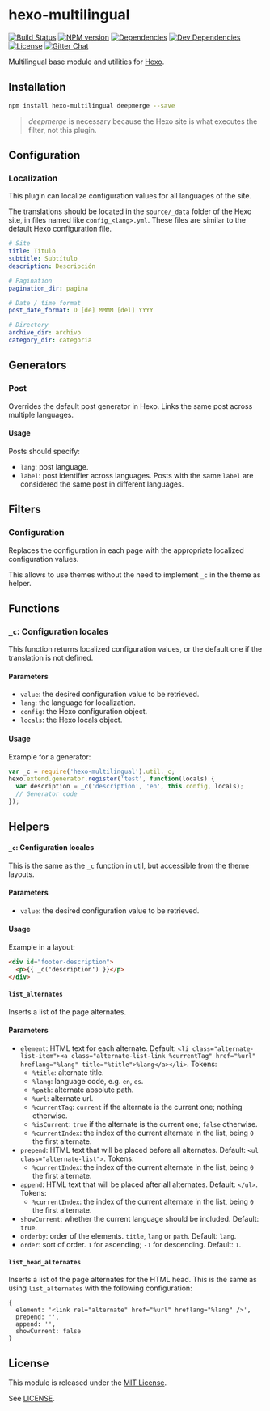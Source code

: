 hexo-multilingual
=================

[![Build Status](https://travis-ci.org/ahaasler/hexo-multilingual.svg?branch=master)](https://travis-ci.org/ahaasler/hexo-multilingual)
[![NPM version](https://badge.fury.io/js/hexo-multilingual.svg)](http://badge.fury.io/js/hexo-multilingual)
[![Dependencies](https://www.bithound.io/github/ahaasler/hexo-multilingual/badges/dependencies.svg)](https://www.bithound.io/github/ahaasler/hexo-multilingual/master/dependencies/npm)
[![Dev Dependencies](https://www.bithound.io/github/ahaasler/hexo-multilingual/badges/devDependencies.svg)](https://www.bithound.io/github/ahaasler/hexo-multilingual/master/dependencies/npm)
[![License](https://img.shields.io/github/license/ahaasler/hexo-multilingual.svg)](LICENSE)
[![Gitter Chat](https://img.shields.io/gitter/room/ahaasler/hexo-multilingual.svg)](https://gitter.im/ahaasler/hexo-multilingual)

Multilingual base module and utilities for [Hexo](http://hexo.io/).

Installation
------------

``` bash
npm install hexo-multilingual deepmerge --save
```

> *deepmerge* is necessary because the Hexo site is what executes the filter,
not this plugin.

Configuration
-------------

### Localization

This plugin can localize configuration values for all languages of the site.

The translations should be located in the `source/_data` folder of the Hexo
site, in files named like `config_<lang>.yml`. These files are similar to the
default Hexo configuration file.

```yaml
# Site
title: Título
subtitle: Subtítulo
description: Descripción

# Pagination
pagination_dir: pagina

# Date / time format
post_date_format: D [de] MMMM [del] YYYY

# Directory
archive_dir: archivo
category_dir: categoria
```

Generators
----------

### Post

Overrides the default post generator in Hexo. Links the same post across
multiple languages.

#### Usage

Posts should specify:

- `lang`: post language.
- `label`: post identifier across languages. Posts with the same `label` are
considered the same post in different languages.

Filters
-------

### Configuration

Replaces the configuration in each page with the appropriate localized
configuration values.

This allows to use themes without the need to implement `_c` in the theme as
helper.

Functions
---------

### `_c`: Configuration locales

This function returns localized configuration values, or the default one if the
translation is not defined.

#### Parameters

- `value`: the desired configuration value to be retrieved.
- `lang`: the language for localization.
- `config`: the Hexo configuration object.
- `locals`: the Hexo locals object.

#### Usage

Example for a generator:

```javascript
var _c = require('hexo-multilingual').util._c;
hexo.extend.generator.register('test', function(locals) {
  var description = _c('description', 'en', this.config, locals);
  // Generator code
});
```

Helpers
-------

#### `_c`: Configuration locales

This is the same as the `_c` function in util, but accessible from the theme
layouts.

#### Parameters

- `value`: the desired configuration value to be retrieved.

#### Usage

Example in a layout:

```html
<div id="footer-description">
  <p>{{ _c('description') }}</p>
</div>
```

#### `list_alternates`

Inserts a list of the page alternates.

#### Parameters

- `element`: HTML text for each alternate. Default: `<li class="alternate-list-item"><a class="alternate-list-link %currentTag" href="%url" hreflang="%lang" title="%title">%lang</a></li>`. Tokens:
  - `%title`: alternate title.
  - `%lang`: language code, e.g. `en`, `es`.
  - `%path`: alternate absolute path.
  - `%url`: alternate url.
  - `%currentTag`: `current` if the alternate is the current one; nothing otherwise.
  - `%isCurrent`: `true` if the alternate is the current one; `false` otherwise.
  - `%currentIndex`: the index of the current alternate in the list, being `0` the first alternate.
- `prepend`: HTML text that will be placed before all alternates. Default: `<ul class="alternate-list">`. Tokens:
  - `%currentIndex`: the index of the current alternate in the list, being `0` the first alternate.
- `append`: HTML text that will be placed after all alternates. Default: `</ul>`. Tokens:
  - `%currentIndex`: the index of the current alternate in the list, being `0` the first alternate.
- `showCurrent`: whether the current language should be included. Default: `true`.
- `orderby`: order of the elements. `title`, `lang` or `path`. Default: `lang`.
- `order`: sort of order. `1` for ascending; `-1` for descending. Default: `1`.

#### `list_head_alternates`

Inserts a list of the page alternates for the HTML head. This is the same as
using `list_alternates` with the following configuration:

```
{
  element: '<link rel="alternate" href="%url" hreflang="%lang" />',
  prepend: '',
  append: '',
  showCurrent: false
}
```

License
-------

This module is released under the [MIT License](http://opensource.org/licenses/MIT "The MIT License").

See [LICENSE](LICENSE "The MIT License").
